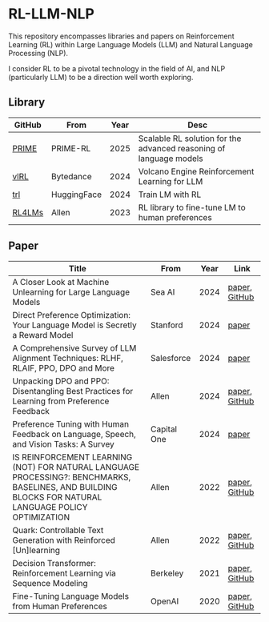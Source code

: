 # RL-LLM-NLP
This repository encompasses libraries and papers on Reinforcement Learning (RL) within Large Language Models (LLM) and Natural Language Processing (NLP).

I consider RL to be a pivotal technology in the field of AI, and NLP (particularly LLM) to be a direction well worth exploring.

## Library

| GitHub                                      | From        | Year | Desc                                                         |
| ------------------------------------------- | ----------- | ---- | ------------------------------------------------------------ |
| [PRIME](https://github.com/PRIME-RL/PRIME)  | PRIME-RL    | 2025 | Scalable RL solution for the advanced reasoning of language models |
| [vlRL](https://github.com/volcengine/verl)  | Bytedance   | 2024 | Volcano Engine Reinforcement Learning for LLM                |
| [trl](https://github.com/huggingface/trl)   | HuggingFace | 2024 | Train LM with RL                                             |
| [RL4LMs](https://github.com/allenai/RL4LMs) | Allen       | 2023 | RL library to fine-tune LM to human preferences              |

## Paper

| Title                                                        | From        | Year | Link                                                         |
| ------------------------------------------------------------ | ----------- | ---- | ------------------------------------------------------------ |
| A Closer Look at Machine Unlearning for Large Language Models | Sea AI      | 2024 | [paper](https://arxiv.org/abs/2410.08109v1), [GitHub](https://github.com/sail-sg/closer-look-LLM-unlearning) |
| Direct Preference Optimization: Your Language Model is Secretly a Reward Model | Stanford    | 2024 | [paper](https://arxiv.org/abs/2305.18290)                    |
| A Comprehensive Survey of LLM Alignment Techniques: RLHF, RLAIF, PPO, DPO and More | Salesforce  | 2024 | [paper](https://arxiv.org/abs/2407.16216)                    |
| Unpacking DPO and PPO: Disentangling Best Practices for Learning from Preference Feedback | Allen       | 2024 | [paper](https://arxiv.org/abs/2406.09279), [GitHub](https://github.com/hamishivi/EasyLM) |
| Preference Tuning with Human Feedback on Language, Speech, and Vision Tasks: A Survey | Capital One | 2024 | [paper](http://arxiv.org/abs/2409.11564)                     |
| IS REINFORCEMENT LEARNING (NOT) FOR NATURAL LANGUAGE PROCESSING?: BENCHMARKS, BASELINES, AND BUILDING BLOCKS FOR NATURAL LANGUAGE POLICY OPTIMIZATION | Allen       | 2022 | [paper](http://arxiv.org/abs/2210.01241), [GitHub](https://github.com/allenai/rl4lms) |
| Quark: Controllable Text Generation with Reinforced [Un]learning | Allen       | 2022 | [paper](http://arxiv.org/abs/2205.13636), [GitHub](https://github.com/GXimingLu/Quark) |
| Decision Transformer: Reinforcement Learning via Sequence Modeling | Berkeley    | 2021 | [paper](https://arxiv.org/abs/2106.01345), [GitHub](https://github.com/kzl/decision-transformer) |
| Fine-Tuning Language Models from Human Preferences           | OpenAI      | 2020 | [paper](http://arxiv.org/abs/1909.08593), [GitHub](https://github.com/openai/lm-human-preferences) |

